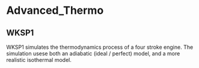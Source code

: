 # Advanced_Thermo

## WKSP1
WKSP1 simulates the thermodynamics process of a four stroke engine. The simulation usese both an adiabatic (ideal / perfect) model, and a more realistic isothermal model.
